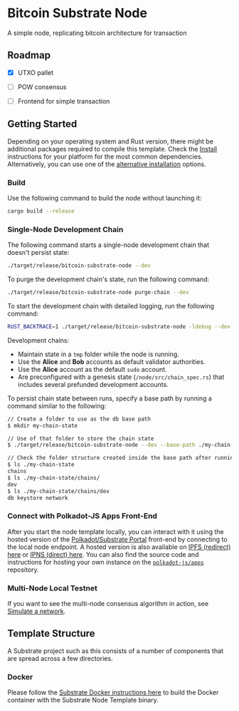# Bitcoin Substrate Node

A simple node, replicating bitcoin architecture for transaction

## Roadmap

- [X] UTXO pallet
- [ ] POW consensus
- [ ] Frontend for simple transaction


## Getting Started

Depending on your operating system and Rust version, there might be additional
packages required to compile this template. Check the
[Install](https://docs.substrate.io/install/) instructions for your platform for
the most common dependencies. Alternatively, you can use one of the [alternative
installation](#alternatives-installations) options.

### Build

Use the following command to build the node without launching it:

```sh
cargo build --release
```

### Single-Node Development Chain

The following command starts a single-node development chain that doesn't
persist state:

```sh
./target/release/bitcoin-substrate-node --dev
```

To purge the development chain's state, run the following command:

```sh
./target/release/bitcoin-substrate-node purge-chain --dev
```

To start the development chain with detailed logging, run the following command:

```sh
RUST_BACKTRACE=1 ./target/release/bitcoin-substrate-node -ldebug --dev
```

Development chains:

- Maintain state in a `tmp` folder while the node is running.
- Use the **Alice** and **Bob** accounts as default validator authorities.
- Use the **Alice** account as the default `sudo` account.
- Are preconfigured with a genesis state (`/node/src/chain_spec.rs`) that
  includes several prefunded development accounts.

To persist chain state between runs, specify a base path by running a command
similar to the following:

```sh
// Create a folder to use as the db base path
$ mkdir my-chain-state

// Use of that folder to store the chain state
$ ./target/release/bitcoin-substrate-node --dev --base-path ./my-chain-state/

// Check the folder structure created inside the base path after running the chain
$ ls ./my-chain-state
chains
$ ls ./my-chain-state/chains/
dev
$ ls ./my-chain-state/chains/dev
db keystore network
```

### Connect with Polkadot-JS Apps Front-End

After you start the node template locally, you can interact with it using the
hosted version of the [Polkadot/Substrate
Portal](https://polkadot.js.org/apps/#/explorer?rpc=ws://localhost:9944)
front-end by connecting to the local node endpoint. A hosted version is also
available on [IPFS (redirect) here](https://dotapps.io/) or [IPNS (direct)
here](ipns://dotapps.io/?rpc=ws%3A%2F%2F127.0.0.1%3A9944#/explorer). You can
also find the source code and instructions for hosting your own instance on the
[`polkadot-js/apps`](https://github.com/polkadot-js/apps) repository.

### Multi-Node Local Testnet

If you want to see the multi-node consensus algorithm in action, see [Simulate a
network](https://docs.substrate.io/tutorials/build-a-blockchain/simulate-network/).

## Template Structure

A Substrate project such as this consists of a number of components that are
spread across a few directories.


### Docker

Please follow the [Substrate Docker instructions
here](https://github.com/paritytech/polkadot-sdk/blob/master/substrate/docker/README.md) to
build the Docker container with the Substrate Node Template binary.
